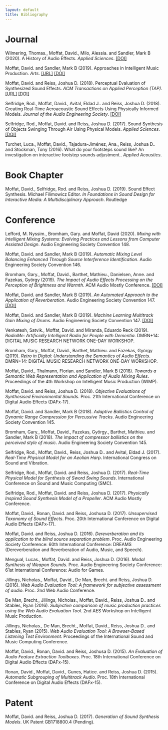```yaml
---
layout: default
title: Bibliography
---
```


# Journal

Wilmering, Thomas., Moffat, David., Milo, Alessia. and Sandler, Mark B (2020). A History of Audio Effects. _Applied Sciences_. [[DOI]](https://doi.org/10.3390/app10030791)

Moffat, David. and Sandler, Mark B (2019). Approaches in Intelligent Music Production. _Arts_. [[URL]](https://DOI.org/10.3390/arts8040125) [[DOI]](https://DOI.org/10.3390/arts8040125)

Moffat, David. and Reiss, Joshua D. (2018). Perceptual Evaluation of Synthesized Sound Effects. _ACM Transactions on Applied Perception (TAP)_. [[URL]](https://dx.DOI.org/10.1145/3165287) [[DOI]](https://doi.org/10.1145/3165287)

Selfridge, Rod., Moffat, David., Avital, Eldad J.. and Reiss, Joshua D. (2018). Creating Real-Time Aeroacoustic Sound Effects Using Physically Informed Models. _Journal of the Audio Engineering Society_. [[DOI]](https://DOI.org/10.17743/jaes.2018.0033)

Selfridge, Rod., Moffat, David. and Reiss, Joshua D. (2017). Sound Synthesis of Objects Swinging Through Air Using Physical Models. _Applied Sciences_. [[DOI]](https://doi.org/10.3390/app7111177)

Turchet, Luca., Moffat, David., Tajadura-Jim&eacute;nez, Ana., Reiss, Joshua D.. and Stockman, Tony (2016). What do your footsteps sound like? An investigation on interactive footstep sounds adjustment.. _Applied Acoustics_.

# Book Chapter

Moffat, David., Selfridge, Rod. and Reiss, Joshua D. (2019). Sound Effect Synthesis. Michael Filimowicz Editor. _In Foundations in Sound Design for Interactive Media: A Multidisciplinary Approach_. Routledge

# Conference

Lefford, M. Nyssim., Bromham, Gary. and Moffat, David (2020). _Mixing with Intelligent Mixing Systems: Evolving Practices and Lessons from Computer Assisted Design_. Audio Engineering Society Convention 148.

Moffat, David. and Sandler, Mark B (2019). _Automatic Mixing Level Balancing Enhanced Through Source Interference Identification_. Audio Engineering Society Convention 146.

Bromham, Gary., Moffat, David., Barthet, Mathieu., Danielsen, Anne. and Fazekas, Gy&ouml;rgy (2019). _The Impact of Audio Effects Processing on the Perception of Brightness and Warmth_. ACM Audio Mostly Conference. [[DOI]](https://DOI.org/10.1145/3356590.3356618)

Moffat, David. and Sandler, Mark B (2019). _An Automated Approach to the Application of Reverberation_. Audio Engineering Society Convention 147. [[DOI]](https://DOI.org/10.17743/aesconv.2019.978-1-942220-31-2)

Moffat, David. and Sandler, Mark B (2019). _Machine Learning Multitrack Gain Mixing of Drums_. Audio Engineering Society Convention 147. [[DOI]](https://DOI.org/10.17743/aesconv.2019.978-1-942220-31-2)

Venkatesh, Satvik., Moffat, David. and Miranda, Eduardo Reck (2019). _RadioMe: Artificially Intelligent Radio for People with Dementia_. DMRN+14: DIGITAL MUSIC RESEARCH NETWORK ONE-DAY WORKSHOP.

Bromham, Gary., Moffat, David., Barthet, Mathieu. and Fazekas, Gy&ouml;rgy (2019). _Retro in Digital: Understanding the Semantics of Audio Effects_. DMRN+14: DIGITAL MUSIC RESEARCH NETWORK ONE-DAY WORKSHOP.

Moffat, David., Thalmann, Florian. and Sandler, Mark B (2018). _Towards a Semantic Web Representation and Application of Audio Mixing Rules_. Proceedings of the 4th Workshop on Intelligent Music Production (WIMP).

Moffat, David. and Reiss, Joshua D. (2018). _Objective Evaluations of Synthesised Environmental Sounds_. Proc. 21th International Conference on Digital Audio Effects (DAFx-17).

Moffat, David. and Sandler, Mark B (2018). _Adaptive Ballistics Control of Dynamic Range Compression for Percussive Tracks_. Audio Engineering Society Convention 145.

Bromham, Gary., Moffat, David., Fazekas, Gy&ouml;rgy., Barthet, Mathieu. and Sandler, Mark B (2018). _The impact of compressor ballistics on the perceived style of music_. Audio Engineering Society Convention 145.

Selfridge, Rod., Moffat, David., Reiss, Joshua D.. and Avital, Eldad J. (2017). _Real-Time Physical Model for an Aeolian Harp_. International Congress on Sound and Vibration.

Selfridge, Rod., Moffat, David. and Reiss, Joshua D. (2017). _Real-Time Physical Model for Synthesis of Sword Swing Sounds_. International Conference on Sound and Music Computing (SMC).

Selfridge, Rod., Moffat, David. and Reiss, Joshua D. (2017). _Physically Inspired Sound Synthesis Model of a Propeller_. ACM Audio Mostly Conference.

Moffat, David., Ronan, David. and Reiss, Joshusa D. (2017). _Unsupervised Taxonomy of Sound Effects_. Proc. 20th International Conference on Digital Audio Effects (DAFx-17).

Moffat, David. and Reiss, Joshua D. (2016). _Dereverberation and its application to the blind source separation problem_. Proc. Audio Engineering Society Conference: 60th International Conference: DREAMS (Dereverberation and Reverberation of Audio, Music, and Speech).

Mengual, Lucas., Moffat, David. and Reiss, Joshua D. (2016). _Modal Synthesis of Weapon Sounds_. Proc. Audio Engineering Society Conference: 61st International Conference: Audio for Games.

Jillings, Nicholas., Moffat, David., De Man, Brecht. and Reiss, Joshua D. (2016). _Web Audio Evaluation Tool: A framework for subjective assessment of audio_. Proc. 2nd Web Audio Conference.

De Man, Brecht., Jillings, Nicholas., Moffat, David., Reiss, Joshua D.. and Stables, Ryan (2016). _Subjective comparison of music production practices using the Web Audio Evaluation Tool_. 2nd AES Workshop on Intelligent Music Production.

Jillings, Nicholas., De Man, Brecht., Moffat, David., Reiss, Joshua D.. and Stables, Ryan (2015). _Web Audio Evaluation Tool: A Browser-Based Listening Test Environment_. Proceedings of the International Sound and Music Computing Conference.

Moffat, David., Ronan, David. and Reiss, Joshusa D. (2015). _An Evaluation of Audio Feature Extraction Toolboxes_. Proc. 18th International Conference on Digital Audio Effects (DAFx-15).

Ronan, David., Moffat, David., Gunes, Hatice. and Reiss, Joshua D. (2015). _Automatic Subgrouping of Multitrack Audio_. Proc. 18th International Conference on Digital Audio Effects (DAFx-15).

# Patent

Moffat, David. and Reiss, Joshua D. (2017). _Generation of Sound Synthesis Models_. UK Patent GB1718800.4 (Pending).

